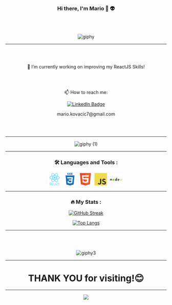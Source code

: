 <div id="header" align="center">

### Hi there, I'm Mario 👋 👽

 <br></br> 

  
![giphy](https://github.com/mariokovacic/mariokovacic/assets/14892903/33481e95-dfe9-443f-9f0c-cd1b1d32d55b)


--------------------------------------------------------------

<br></br>


 🔭 I’m currently working on improving my ReactJS Skills!

  <br></br>
  
📫 How to reach me:
 
  <div id="badges">
  
 <a href="www.linkedin.com/in/mariokovacic"> <img src="https://img.shields.io/badge/LinkedIn-blue?style=for-the-badge&logo=mariokovacic&logoColor=white" alt="LinkedIn Badge"/></a>
  
</div>


<p>mario.kovacic7@gmail.com </p> 


 <br></br> 

 
---


![giphy (1)](https://github.com/mariokovacic/mariokovacic/assets/14892903/ebbc1f3d-d1af-472c-af89-ac2a7a07fd0c)


---

### :hammer_and_wrench: Languages and Tools :

<div>

  <img src="https://github.com/devicons/devicon/blob/master/icons/react/react-original-wordmark.svg" title="React" alt="React" width="40" height="40"/>&nbsp;
  <img src="https://github.com/devicons/devicon/blob/master/icons/css3/css3-plain-wordmark.svg"  title="CSS3" alt="CSS" width="40" height="40"/>&nbsp;
  <img src="https://github.com/devicons/devicon/blob/master/icons/html5/html5-original.svg" title="HTML5" alt="HTML" width="40" height="40"/>&nbsp;
  <img src="https://github.com/devicons/devicon/blob/master/icons/javascript/javascript-original.svg" title="JavaScript" alt="JavaScript" width="40" height="40"/>&nbsp;
  <img src="https://github.com/devicons/devicon/blob/master/icons/nodejs/nodejs-original-wordmark.svg" title="NodeJS" alt="NodeJS" width="40" height="40"/>&nbsp;
 
</div>



---

### :fire: My Stats :

 [![GitHub Streak](https://github-readme-streak-stats.herokuapp.com?user=mariokovacic&theme=hacker&card_width=515)](https://git.io/streak-stats)

[![Top Langs](https://github-readme-stats.vercel.app/api/top-langs/?username=mariokovacic&layout=compact&theme=vision-friendly-dark)](https://github.com/anuraghazra/github-readme-stats)


---
<br></br>

![giphy3](https://github.com/mariokovacic/mariokovacic/assets/14892903/bf7aa470-fd41-4890-bb27-fd6309f18e7c)


---

<h1>THANK YOU for visiting!😊</h1>

---

![](https://komarev.com/ghpvc/?username=mariokovacic)



</div>




